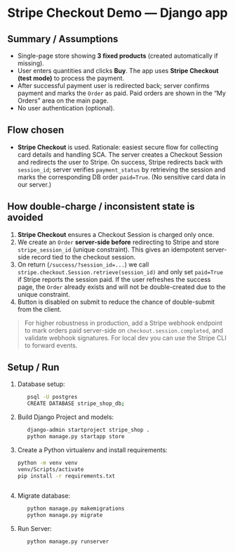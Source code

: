# Stripe Checkout Demo — Django app

## Summary / Assumptions
- Single-page store showing **3 fixed products** (created automatically if missing).
- User enters quantities and clicks **Buy**. The app uses **Stripe Checkout (test mode)** to process the payment.
- After successful payment user is redirected back; server confirms payment and marks the `Order` as paid. Paid orders are shown in the “My Orders” area on the main page.
- No user authentication (optional).

## Flow chosen
- **Stripe Checkout** is used. Rationale: easiest secure flow for collecting card details and handling SCA. The server creates a Checkout Session and redirects the user to Stripe. On success, Stripe redirects back with `session_id`; server verifies `payment_status` by retrieving the session and marks the corresponding DB order `paid=True`. (No sensitive card data in our server.)

## How double-charge / inconsistent state is avoided
1. **Stripe Checkout** ensures a Checkout Session is charged only once.
2. We create an `Order` **server-side before** redirecting to Stripe and store `stripe_session_id` (unique constraint). This gives an idempotent server-side record tied to the checkout session.
3. On return (`/success/?session_id=...`) we call `stripe.checkout.Session.retrieve(session_id)` and only set `paid=True` if Stripe reports the session paid. If the user refreshes the success page, the `Order` already exists and will not be double-created due to the unique constraint.
4. Button is disabled on submit to reduce the chance of double-submit from the client.

> For higher robustness in production, add a Stripe webhook endpoint to mark orders paid server-side on `checkout.session.completed`, and validate webhook signatures. For local dev you can use the Stripe CLI to forward events.

## Setup / Run
1. Database setup:
   ```bash
      psql -U postgres
      CREATE DATABASE stripe_shop_db; 

2. Build Django Project and models:
   ```bash
      django-admin startproject stripe_shop .
      python manage.py startapp store 

3. Create a Python virtualenv and install requirements:
   ```bash
   python -m venv venv
   venv/Scripts/activate
   pip install -r requirements.txt
 
4. Migrate database:
   ```bash
      python manage.py makemigrations
      python manage.py migrate

5. Run Server:
   ```bash
      python manage.py runserver

